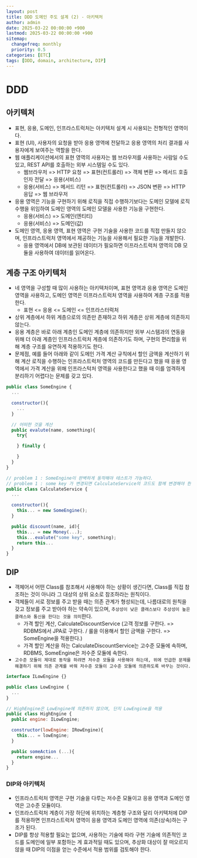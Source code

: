 ```yaml
---
layout: post
title: DDD 도메인 주도 설계 (2) - 아키텍처
author: admin
date: 2025-03-22 00:00:00 +900
lastmod: 2025-03-22 00:00:00 +900
sitemap:
  changefreq: monthly
  priority: 0.5
categories: [ETC]
tags: [DDD, domain, architecture, DIP]
---
```


# DDD

## 아키텍처

- 표현, 응용, 도메인, 인프라스트럭처는 아키텍처 설계 시 사용되는 전형적인 영역이다.
- 표현 (UI), 사용자의 요청을 받아 응용 영역에 전달하고 응용 영역의 처리 결과를 사용자에게 보여주는 역할을 한다.
- 웹 애플리케이션에서의 표현 영역의 사용자는 웹 브라우저를 사용하는 사람일 수도 있고, REST API를 호출하는 외부 시스템일 수도 있다.
  - 웹브라우저 => HTTP 요청 => 표현(컨트롤러) => 객체 변환 => 메서드 호출인자 전달 => 응용(서비스)
  - 응용(서비스) => 메서드 리턴 => 표현(컨트롤러) => JSON 변환 => HTTP 응답 => 웹 브라우저
- 응용 영역은 기능을 구현하기 위해 로직을 직접 수행하기보다는 도메인 모델에 로직 수행을 위임하여 도메인 영역의 도메인 모델을 사용한 기능을 구현한다.
  - 응용(서비스) => 도메인(엔티티)
  - 응용(서비스) => 도메인(값)
- 도메인 영역, 응용 영역, 표현 영역은 구현 기술을 사용한 코드를 직접 만들지 않으며, 인프라스트럭처 영역에서 제공하는 기능을 사용해서 필요한 기능을 개발한다.
  - 응용 영역에서 DB에 보관된 데이터가 필요하면 이프라스트럭처 영역의 DB 모듈을 사용하여 데이터를 읽어온다.

## 계층 구조 아키텍처

- 네 영역을 구성할 때 많이 사용하는 아키텍처이며, 표현 영역과 응용 영역은 도메인 영역을 사용하고, 도메인 영역은 이프라스트럭처 영역을 사용하여 계층 구조를 적용한다.
  - 표현 <= 응용 <= 도메인 <= 인프라스터럭처
- 상위 계층에서 하위 계층으로의 의존만 존재하고 하위 게층은 상위 계층에 의존하지 않는다.
- 응용 계층은 바로 아래 계층인 도메인 계층에 의존하지만 외부 시스템과의 연동을 위해 더 아래 계층인 인프라스트럭처 계층에 의존하기도 하며, 구현의 편리함을 위해 계층 구조를 유연하게 적용하기도 한다.
- 문제점, 예를 들어 아래와 같이 도메인 가격 계산 규칙에서 할인 금액을 계산하기 위해 계산 로직을 수행하는 인프라스트럭처 영역의 코드를 만든다고 했을 때 응용 영역에서 가격 계산을 위해 인프라스턱처 영역을 사용한다고 했을 때 이를 엄격하게 분리하기 어렵다는 문제를 갖고 있다.

```js
public class SomeEngine {
  ...

  constructor(){
    ...
  }

  // 어떠한 것을 계산
  public evalute(name, something){
    try{

    } finally {

    }
  }
}

// problem 1 : SomeEngine이 완벽하게 동작해야 테스트가 가능하다.
// problem 1 : some key 가 변경되면 CalculateService의 코드도 함께 변경해야 한다.
public class CalculateService {
  ...

  constructor(){
    this... = new SomeEngine();
  }

  public discount(name, id){
    this... = new Money(...);
    this...evalute("some key", something);
    return this...
  }
}
```

## DIP

- 객체어서 어떤 Class를 참조해서 사용해야 하는 상황이 생긴다면, Class를 직접 참조하는 것이 아니라 그 대상의 상위 요소로 참조하라는 원칙이다.
- 객체들이 서로 정보를 주고 받을 때는 의존 관계가 형성되는데, 나름대로의 원칙을 갖고 정보를 주고 받아야 하는 약속이 있으며, `추상성이 낮은 클래스보다 추상성이 높은 클래스와 통신을 한다는 것을 의미`한다.
  - 가격 할인 계산, CalculateDiscountService (고객 정보를 구한다. => RDBMS에서 JPA로 구한다. / 룰을 이용해서 할인 금액을 구한다. => SomeEngine을 적용한다.)
  - 가격 할인 계산을 하는 CalculateDiscountService는 고수준 모듈에 속하며, RDBMS, SomeEngine은 저수준 모듈에 속한다.
- `고수준 모듈이 제대로 동작을 하려면 저수준 모듈을 사용해야 하는데, 위에 언급한 문제를 해결하기 위해 의존 관계를 바꿔 저수준 모듈이 고수준 모듈에 의존하도록 바꾸는 것이다.`

```js
interface ILowEngine {}

public class LowEngine {
  ...
}

// HighEngine은 LowEngine에 의존하지 않으며, 단지 LowEngine을 적용
public class HighEngine {
  public engine: ILowEngine;

  constructor(lowEngine: IRowEngine){
    this... = lowEngine;
  }

  public someAction (...){
    return engine...
  }
}
```

### DIP와 아키텍처

- 인프라스트럭처 영역은 구현 기술을 다루는 저수준 모듈이고 응용 영역과 도메인 영역은 고수준 모듈이다.
- 인프라스트럭처 계층이 가장 하단에 위치하는 계층형 구조와 달리 아키텍처에 DIP를 적용하면 인프라스트럭처 영역이 응용 영역과 도메인 영역에 의존(상속)하는 구조가 된다.
- DIP를 항상 적용할 필요는 없으며, 사용하는 기술에 따라 구현 기술에 의존적인 코드를 도메인에 일부 포함하는 게 효과적일 때도 있으며, 추상화 대상이 잘 떠오르지 않을 때 DIP의 이점을 얻는 수준에서 적용 범위를 검토해야 한다.
